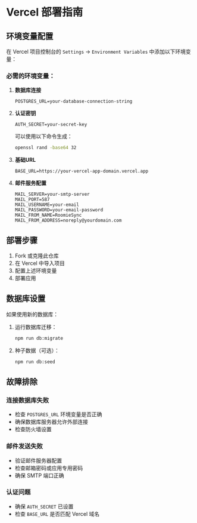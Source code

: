 # Vercel 部署指南

## 环境变量配置

在 Vercel 项目控制台的 `Settings` → `Environment Variables` 中添加以下环境变量：

### 必需的环境变量：

1. **数据库连接**
   ```
   POSTGRES_URL=your-database-connection-string
   ```

2. **认证密钥**
   ```
   AUTH_SECRET=your-secret-key
   ```
   可以使用以下命令生成：
   ```bash
   openssl rand -base64 32
   ```

3. **基础URL**
   ```
   BASE_URL=https://your-vercel-app-domain.vercel.app
   ```

4. **邮件服务配置**
   ```
   MAIL_SERVER=your-smtp-server
   MAIL_PORT=587
   MAIL_USERNAME=your-email
   MAIL_PASSWORD=your-email-password
   MAIL_FROM_NAME=RoomieSync
   MAIL_FROM_ADDRESS=noreply@yourdomain.com
   ```

## 部署步骤

1. Fork 或克隆此仓库
2. 在 Vercel 中导入项目
3. 配置上述环境变量
4. 部署应用

## 数据库设置

如果使用新的数据库：

1. 运行数据库迁移：
   ```bash
   npm run db:migrate
   ```

2. 种子数据（可选）：
   ```bash
   npm run db:seed
   ```

## 故障排除

### 连接数据库失败
- 检查 `POSTGRES_URL` 环境变量是否正确
- 确保数据库服务器允许外部连接
- 检查防火墙设置

### 邮件发送失败
- 验证邮件服务器配置
- 检查邮箱密码或应用专用密码
- 确保 SMTP 端口正确

### 认证问题
- 确保 `AUTH_SECRET` 已设置
- 检查 `BASE_URL` 是否匹配 Vercel 域名
